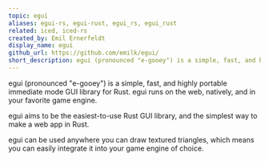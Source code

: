 ```yaml
---
topic: egui
aliases: egui-rs, egui-rust, egui_rs, egui_rust
related: iced, iced-rs
created_by: Emil Ernerfeldt
display_name: egui
github_url: https://github.com/emilk/egui/
short_description: egui (pronounced "e-gooey") is a simple, fast, and highly portable immediate mode GUI library for Rust. egui runs on the web, natively, and in your favorite game engine. it aims to be the easiest-to-use Rust GUI library.
---
```

egui (pronounced "e-gooey") is a simple, fast, and highly portable immediate mode GUI library for Rust. egui runs on the web, natively, and in your favorite game engine.

egui aims to be the easiest-to-use Rust GUI library, and the simplest way to make a web app in Rust.

egui can be used anywhere you can draw textured triangles, which means you can easily integrate it into your game engine of choice.
